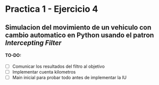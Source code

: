 # Practica 1 - Ejercicio 4

## Simulacion del movimiento de un vehiculo con cambio automatico en Python usando el patron *Intercepting Filter*

#### TO-DO:
- [ ] Comunicar los resultados del filtro al objetivo
- [ ] Implementar cuenta kilometros
- [ ] Main inicial para probar todo antes de implementar la IU